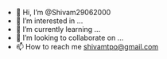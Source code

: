 - 👋 Hi, I’m @Shivam29062000
- 👀 I’m interested in ...
- 🌱 I’m currently learning ...
- 💞️ I’m looking to collaborate on ...
- 📫 How to reach me shivamtpo@gmail.com

<!---
Shivam29062000/Shivam29062000 is a ✨ special ✨ repository because its `README.md` (this file) appears on your GitHub profile.
You can click the Preview link to take a look at your changes.
--->
